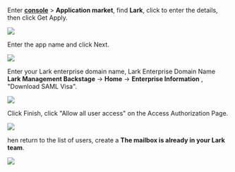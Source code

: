 <IntegrationDetailCard :title="`Create an app in ${$localeConfig.brandName}`">

Enter [**console**](https://console.authing.cn) > **Application market**, find **Lark**, click to enter the details, then click Get Apply.

![](~@imagesZhCn/integration/lark/1-1.png)

Enter the app name and click Next.

![](~@imagesZhCn/integration/lark/1-2.png)

Enter your Lark enterprise domain name, Lark Enterprise Domain Name **Lark Management Backstage** -> **Home** -> **Enterprise Information** , "Download SAML Visa".

![](~@imagesZhCn/integration/lark/1-3.png)

Click Finish, click "Allow all user access" on the Access Authorization Page.

![](~@imagesZhCn/integration/lark/1-4.png)

hen return to the list of users, create a **The mailbox is already in your Lark team**.

![](~@imagesZhCn/integration/lark/1-5.png)

</IntegrationDetailCard>
